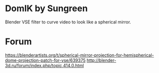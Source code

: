 # DomIK by Sungreen
Blender VSE filter to curve video to look like a spherical mirror.

# Forum
https://blenderartists.org/t/spherical-mirror-projection-for-hemispherical-dome-projection-patch-for-vse/639375
http://blender-3d.ru/forum/index.php/topic,414.0.html
